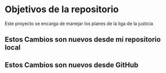 # Objetivos de la repositorio

Este proyecto se encarga de manejar los planes de la liga de la justicia


## Estos Cambios son nuevos desde mi repositorio local
## Estos Cambios son nuevos desde GitHub 